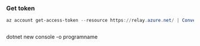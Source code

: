 ### Get token

```powershell
az account get-access-token --resource https://relay.azure.net/ | ConvertFrom-Json | Select-Object -ExpandProperty accessToken | Set-Clipboard



```


dotnet new console -o programname
